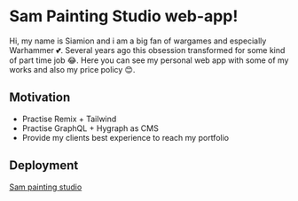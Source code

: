 # Sam Painting Studio web-app!

Hi, my name is Siamion and i am a big fan of wargames and especially Warhammer 💕.
Several years ago this obsession transformed for some kind of part time job 😂.
Here you can see my personal web app with some of my works and also my price policy 😊.

## Motivation

- Practise Remix + Tailwind
- Practise GraphQL + Hygraph as CMS
- Provide my clients best experience to reach my portfolio

## Deployment

[Sam painting studio](https://sam-painting-studio.vercel.app/)
